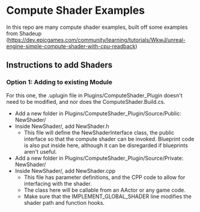 # Compute Shader Examples
In this repo are many compute shader examples, built off some examples from Shadeup (https://dev.epicgames.com/community/learning/tutorials/WkwJ/unreal-engine-simple-compute-shader-with-cpu-readback)

## Instructions to add Shaders
### Option 1: Adding to existing Module
For this one, the .uplugin file in Plugins/ComputeShader_Plugin doesn't need to be modified, and nor does the ComputeShader.Build.cs.

- Add a new folder in Plugins/ComputeShader_Plugin/Source/Public: NewShader/
- Inside NewShader/, add NewShader.h
	- This file will define the NewShaderInterface class, the public interface so that the compute shader can be invoked. Blueprint code is also put inside here, although it can be disregarded if blueprints aren't useful.
- Add a new folder in Plugins/ComputeShader_Plugin/Source/Private: NewShader/
- Inside NewShader/, add NewShader.cpp
	- This file has parameter definitions, and the CPP code to allow for interfacing with the shader.
	- The class here will be callable from an AActor or any game code.
	- Make sure that the IMPLEMENT_GLOBAL_SHADER line modifies the shader path and function hooks.

